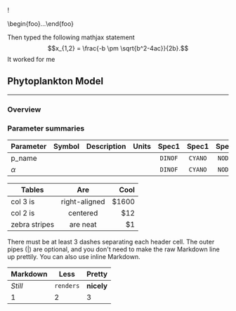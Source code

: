 !<script type="text/javascript" src="http://cdn.mathjax.org/mathjax/latest/MathJax.js?config=default"></script>

\begin{foo}...\end{foo}

Then typed the following mathjax statement
$$x_{1,2} = \frac{-b \pm \sqrt{b^2-4ac}}{2b}.$$
It worked for me

## Phytoplankton Model

---
### Overview




### Parameter summaries





| Parameter     |Symbol | Description           | Units | Spec1 | Spec1 | Spec1 | Spec1 | Spec1 | Comment          |
| ------------- |:-----:|:---------------------:|:-----:|:-----:|:-----:|:-----:|:-----:|:-----:| ----------------:|
| p_name        |       |                       |       |`DINOF`|`CYANO`|`NODUL`|`CHLOR`|`CRYPT`|                  |
| $\alpha$        |       |                       |       |`DINOF`|`CYANO`|`NODUL`|`CHLOR`|`CRYPT`|                  |




| Tables        | Are           | Cool  |
| ------------- |:-------------:| -----:|
| col 3 is      | right-aligned | $1600 |
| col 2 is      | centered      |   $12 |
| zebra stripes | are neat      |    $1 |

There must be at least 3 dashes separating each header cell.
The outer pipes (|) are optional, and you don't need to make the 
raw Markdown line up prettily. You can also use inline Markdown.

Markdown | Less | Pretty
--- | --- | ---
*Still* | `renders` | **nicely**
1 | 2 | 3
